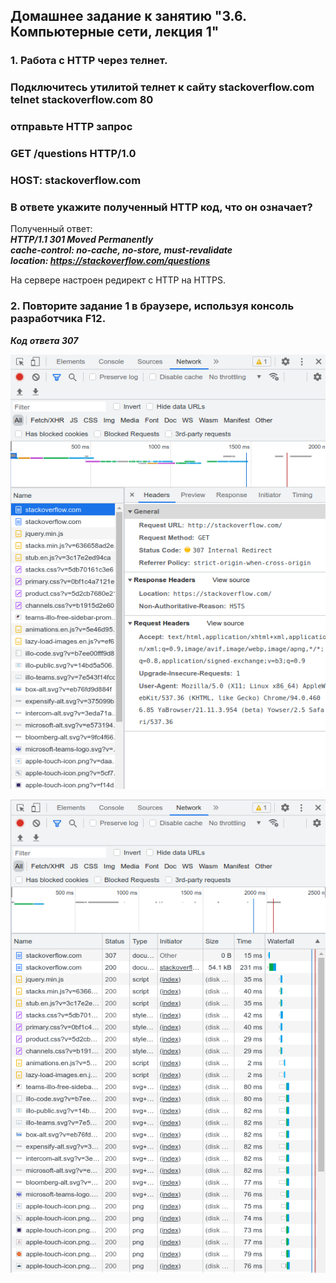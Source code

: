 ## Домашнее задание к занятию "3.6. Компьютерные сети, лекция 1"  

### 1. Работа c HTTP через телнет.
### Подключитесь утилитой телнет к сайту stackoverflow.com telnet stackoverflow.com 80
### отправьте HTTP запрос
### GET /questions HTTP/1.0
### HOST: stackoverflow.com
### В ответе укажите полученный HTTP код, что он означает?

Полученный ответ:  
**_HTTP/1.1 301 Moved Permanently_**  
**_cache-control: no-cache, no-store, must-revalidate_**  
**_location: https://stackoverflow.com/questions_**  

На сервере настроен редирект с HTTP на HTTPS.  

### 2. Повторите задание 1 в браузере, используя консоль разработчика F12.  

**_Код ответа 307_**  

![stackoverflow_head](stackoverflow_head.png)  

![stackoverflow_network](stackoverflow_network.png)  